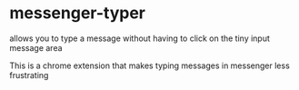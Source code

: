 # messenger-typer
allows you to type a message without having to click on the tiny input message area


This is a chrome extension that makes typing messages in messenger less frustrating
